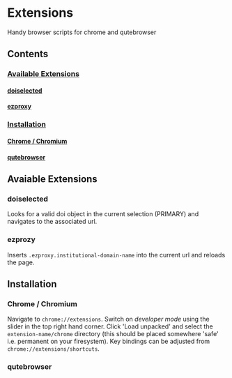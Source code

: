 # Extensions
Handy browser scripts for chrome and qutebrowser

## Contents
### [Available Extensions](#available-extensions)
#### [doiselected](#doiselected)
#### [ezproxy](#ezproxy)
### [Installation](#installation)
#### [Chrome /  Chromium](#chrome/chromium)
#### [qutebrowser](#qutebrowser)

## Avaiable Extensions
### doiselected
Looks for a valid doi object in the current selection (PRIMARY) and navigates to
the associated url.
### ezprozy
Inserts `.ezproxy.institutional-domain-name` into the current url and reloads the page.


## Installation
### Chrome / Chromium
Navigate to `chrome://extensions`. Switch on *developer mode* using the slider in the top right hand corner. Click 'Load unpacked' and select the `extension-name/chrome` directory (this should be placed somewhere 'safe' i.e. permanent on your firesystem). Key bindings can be adjusted from `chrome://extensions/shortcuts`.
### qutebrowser

